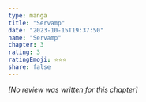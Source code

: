 ```yaml
---
type: manga
title: "Servamp"
date: "2023-10-15T19:37:50"
name: "Servamp"
chapter: 3
rating: 3
ratingEmoji: ⭐️⭐️⭐️
share: false
---
```


*[No review was written for this chapter]*
